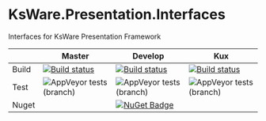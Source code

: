 # KsWare.Presentation.Interfaces
Interfaces for KsWare Presentation Framework

| |Master|Develop|Kux|
|---|---|---|---|
|Build|[![Build status](https://ci.appveyor.com/api/projects/status/f6egmwg7elfxua7y/branch/master?svg=true)](https://ci.appveyor.com/project/KsWare/ksware-presentation-Interfaces/branch/master)|[![Build status](https://ci.appveyor.com/api/projects/status/f6egmwg7elfxua7y/branch/develop?svg=true)](https://ci.appveyor.com/project/KsWare/ksware-presentation-Interfaces/branch/develop)|[![Build status](https://ci.appveyor.com/api/projects/status/f6egmwg7elfxua7y/branch/develop?svg=true)](https://ci.appveyor.com/project/KsWare/ksware-presentation-Interfaces/branch/features/kux)|
|Test|![AppVeyor tests (branch)](https://img.shields.io/appveyor/tests/ksware/ksware-presentation-Interfaces/master)|![AppVeyor tests (branch)](https://img.shields.io/appveyor/tests/ksware/ksware-presentation-Interfaces/develop)|![AppVeyor tests (branch)](https://img.shields.io/appveyor/tests/ksware/ksware-presentation-Interfaces/features/kux)|
|Nuget||[![NuGet Badge](https://buildstats.info/nuget/KsWare.Presentation.Interfaces)](https://www.nuget.org/packages/KsWare.Presentation.Interfaces/)|
